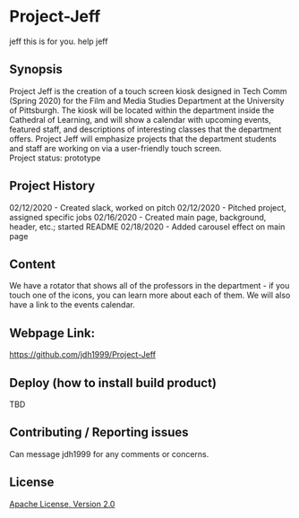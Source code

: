 # Project-Jeff
jeff this is for you. help jeff

## Synopsis
Project Jeff is the creation of a touch screen kiosk designed in Tech Comm (Spring 2020) for the Film and Media Studies Department at the University of Pittsburgh. The kiosk will be located within the department inside the Cathedral of Learning, and will show a calendar with upcoming events, featured staff, and descriptions of interesting classes that the department offers. 
Project Jeff will emphasize projects that the department students and staff are working on via a user-friendly touch screen.  
Project status: prototype

## Project History
02/12/2020 - Created slack, worked on pitch
02/12/2020 - Pitched project, assigned specific jobs
02/16/2020 - Created main page, background, header, etc.; started README 
02/18/2020 - Added carousel effect on main page

## Content
We have a rotator that shows all of the professors in the department - if you touch one of the icons, you can learn more about each of them. We will also have a link to the events calendar. 

## Webpage Link:
https://github.com/jdh1999/Project-Jeff

## Deploy (how to install build product)
TBD 

## Contributing / Reporting issues
Can message jdh1999 for any comments or concerns.

## License
[Apache License, Version 2.0](https://github.com/jdh1999/Project-Jeff/blob/master/LICENSE)